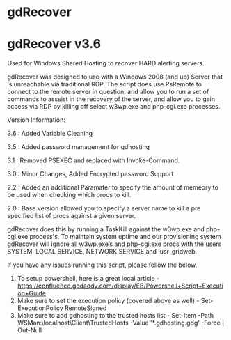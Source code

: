 # gdRecover

gdRecover v3.6
=========

Used for Windows Shared Hosting to recover HARD alerting servers.

gdRecover was designed to use with a Windows 2008 (and up) Server that is unreachable via traditional RDP. The script does use PsRemote to connect to the remote server in question, and allow you to run a set of commands to asssist in the recovery of the server, and allow you to gain access via RDP by killing off select w3wp.exe and php-cgi.exe processes.

Version Information:

  3.6 : Added Variable Cleaning

  3.5 : Added password management for gdhosting

  3.1 : Removed PSEXEC and replaced with Invoke-Command.

  3.0 : Minor Changes, Added Encrypted password Support
  
  2.2 : Added an additional Paramater to specify the amount of memeory to be used when checking which procs to kill.
  
  2.0 : Base version allowed you to specify a server name to kill a pre specified list of procs against a given server.

gdRecover does this by running a TaskKill against the w3wp.exe and php-cgi.exe process's. To maintain system uptime and our provisioning system gdRecover will ignore all w3wp.exe’s and php-cgi.exe procs with the users SYSTEM, LOCAL SERVICE, NETWORK SERVICE and Iusr_gridweb.

If you have any issues running this script, please follow the below.

1. To setup powershell, here is a great local article - https://confluence.godaddy.com/display/EB/Powershell+Script+Execution+Guide
2. Make sure to set the execution policy (covered above as well) - Set-ExecutionPolicy RemoteSigned
3. Make sure to add gdhosting to the trusted hosts list - Set-Item -Path WSMan:\localhost\Client\TrustedHosts -Value '*.gdhosting.gdg' -Force | Out-Null
